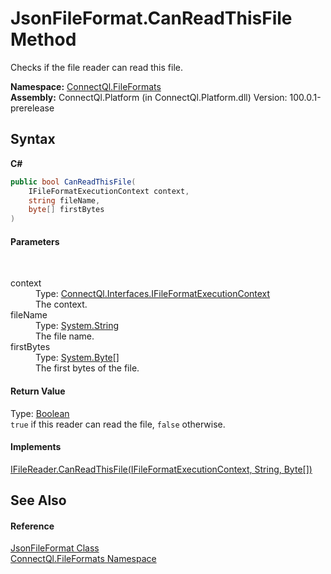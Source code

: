 # JsonFileFormat.CanReadThisFile Method 
 

Checks if the file reader can read this file.

**Namespace:**&nbsp;<a href="N_ConnectQl_FileFormats">ConnectQl.FileFormats</a><br />**Assembly:**&nbsp;ConnectQl.Platform (in ConnectQl.Platform.dll) Version: 100.0.1-prerelease

## Syntax

**C#**<br />
``` C#
public bool CanReadThisFile(
	IFileFormatExecutionContext context,
	string fileName,
	byte[] firstBytes
)
```


#### Parameters
&nbsp;<dl><dt>context</dt><dd>Type: <a href="T_ConnectQl_Interfaces_IFileFormatExecutionContext">ConnectQl.Interfaces.IFileFormatExecutionContext</a><br />The context.</dd><dt>fileName</dt><dd>Type: <a href="http://msdn2.microsoft.com/en-us/library/s1wwdcbf" target="_blank">System.String</a><br />The file name.</dd><dt>firstBytes</dt><dd>Type: <a href="http://msdn2.microsoft.com/en-us/library/yyb1w04y" target="_blank">System.Byte</a>[]<br />The first bytes of the file.</dd></dl>

#### Return Value
Type: <a href="http://msdn2.microsoft.com/en-us/library/a28wyd50" target="_blank">Boolean</a><br />`true` if this reader can read the file, `false` otherwise.

#### Implements
<a href="M_ConnectQl_Interfaces_IFileReader_CanReadThisFile">IFileReader.CanReadThisFile(IFileFormatExecutionContext, String, Byte[])</a><br />

## See Also


#### Reference
<a href="T_ConnectQl_FileFormats_JsonFileFormat">JsonFileFormat Class</a><br /><a href="N_ConnectQl_FileFormats">ConnectQl.FileFormats Namespace</a><br />